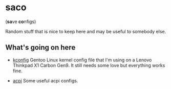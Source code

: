 # saco
(**sa**ve **co**nfigs)

Random stuff that is nice to keep here and may be useful to somebody else.

## What's going on here

* [kconfig](kconfig) Gentoo Linux kernel config file that I'm using on a Lenovo
  Thinkpad X1 Carbon Gen9. It still needs some love but everything works fine.

* [acpi](acpi) Some useful acpi configs.
